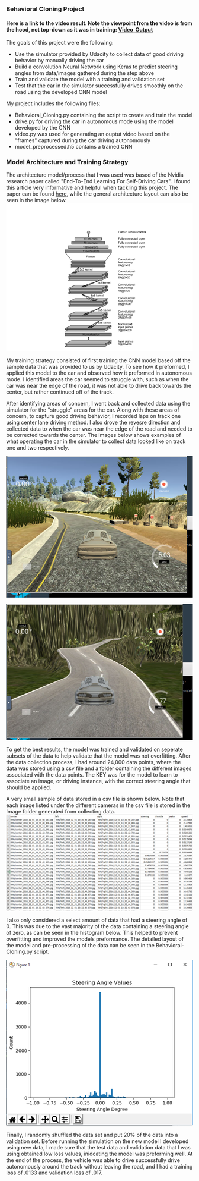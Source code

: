 
[//]: # (Image References)

[image1]: ./Output_Images/Nvidia_Behavioral_Cloning_Architecture.png "Architecture"
[image2]: ./Output_Images/track1.png "Track1"
[image3]: ./Output_Images/track2.png "Track2"
[image4]: ./Output_Images/data_sample.png "Data"
[image5]: ./Output_Images/Steering_Angle_data.png "Histogram"



### Behavioral Cloning Project

#### Here is a link to the video result. Note the viewpoint from the video is from the hood, not top-down as it was in training: [Video_Output](./Output_Video/Autonomous_Mode_Result.mp4)

The goals of this project were the following:
* Use the simulator provided by Udacity to collect data of good driving behavior by manually driving the car
* Build a convolution Neural Network using Keras to predict steering angles from data/images gathered during the step above 
* Train and validate the model with a training and validation set
* Test that the car in the simulator successfully drives smoothly on the road using the developed CNN model



My project includes the following files:
* Behavioral_Cloning.py containing the script to create and train the model
* drive.py for driving the car in autonomous mode using the model developed by the CNN
* video.py was used for generating an ouptut video based on the "frames" captured during the car driving autonomously
* model_preprocessed.h5 contains a trained CNN 

### Model Architecture and Training Strategy

The architecture model/process that I was used was based of the Nvidia research paper called "End-To-End Learning For Self-Driving Cars". I found this article very informative and helpful when tackling this project.
The paper can be found [here](https://arxiv.org/pdf/1604.07316v1.pdf), while the general architecture layout can also be seen in the image below.
![alt text][image1]

My training strategy consisted of first training the CNN model based off the sample data that was provided to us by Udacity. To see how it preformed, I applied this model to the car and observed how it preformed in autonomous mode. I identified areas the car seemed to struggle with, such as when the car was near the edge of the road, it was not able to drive back towards the center, but rather continued off of the track. 

After identifying areas of concern, I went back and collected data using the simulator for the "struggle" areas for the car. Along with these areas of concern, to capture good driving behavior, I recorded laps on track one using center lane driving method. I also drove the revesre direction and collected data to when the car was near the edge of the road and needed to be corrected towards the center. The images below shows examples of what operating the car in the simulator to collect data looked like on track one and two respectively. 

![alt text][image2]

![alt text][image3]

To get the best results, the model was trained and validated on seperate subsets of the data to help validate that the model was not overfitting. After the data collection process, I had around 24,000 data points, where the data was stored using a csv file and a folder containing the different images associated with the data points. The KEY was for the model to learn to associate an image, or driving instance, with the correct steering angle that should be applied. 

A very small sample of data stored in a csv file is shown below. Note that each image listed under the different cameras in the csv file is stored in the Image folder generated from collecting data.
![alt text][image4]

I also only considered a select amount of data that had a steering angle of 0. This was due to the vast majority of the data containing a steering angle of zero, as can be seen in the histogram below. This helped to prevent overfitting and improved the models preformance. The detailed layout of the model and pre-processing of the data can be seen in the Behavioral-Cloning.py script.

![alt text][image5]

Finally, I randomly shuffled the data set and put 20% of the data into a validation set. Before running the simulation on the new model I developed using new data, I made sure that the test data and validation data that I was using obtained low loss values, inidcating the model was preforming well. 
At the end of the process, the vehicle was able to drive successfully drive autonomously around the track without leaving the road, and I had a training loss of .0133 and validation loss of .017.
